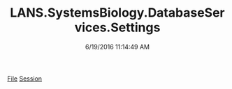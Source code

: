 ﻿---
title: LANS.SystemsBiology.DatabaseServices.Settings
date: 6/19/2016 11:14:49 AM
---

[File](T-LANS.SystemsBiology.DatabaseServices.Settings.File.html)
[Session](T-LANS.SystemsBiology.DatabaseServices.Settings.Session.html)

